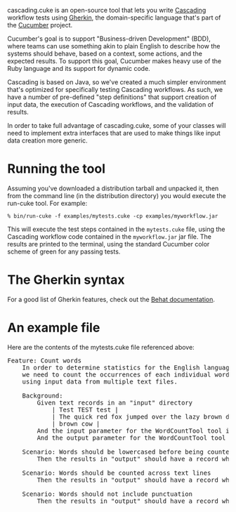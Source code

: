 cascading.cuke is an open-source tool that lets you write [Cascading](http://www.cascading.org) workflow tests using [Gherkin](https://github.com/cucumber/cucumber/wiki/Gherkin), the domain-specific language that's part of the [Cucumber](http://cukes.info/) project.

Cucumber's goal is to support "Business-driven Development" (BDD), where teams can use something akin to plain English to describe how the systems should behave, based on a context, some actions, and the expected results. To support this goal, Cucumber makes heavy use of the Ruby language and its support for dynamic code.

Cascading is based on Java, so we've created a much simpler environment that's optimized for specifically testing Cascading workflows. As such, we have a number of pre-defined "step definitions" that support creation of input data, the execution of Cascading workflows, and the validation of results.

In order to take full advantage of cascading.cuke, some of your classes will need to implement extra interfaces that are used to make things like input data creation more generic.

# Running the tool

Assuming you've downloaded a distribution tarball and unpacked it, then from the command line (in the distribution directory) you would execute the run-cuke tool. For example:

`% bin/run-cuke -f examples/mytests.cuke -cp examples/myworkflow.jar`

This will execute the test steps contained in the `mytests.cuke` file, using the Cascading workflow code contained in the `myworkflow.jar` jar file. The results are printed to the terminal, using the standard Cucumber color scheme of green for any passing tests.

# The Gherkin syntax

For a good list of Gherkin features, check out the [Behat documentation](http://docs.behat.org/en/latest/guides/1.gherkin.html).

# An example file

Here are the contents of the mytests.cuke file referenced above:

<pre>Feature: Count words
	In order to determine statistics for the English language,
	we need to count the occurrences of each individual word,
	using input data from multiple text files.
	
	Background:
		Given text records in an "input" directory
			| Test TEST test |
			| The quick red fox jumped over the lazy brown dog. |
			| brown cow |
		And the input parameter for the WordCountTool tool is "input"
		And the output parameter for the WordCountTool tool is "output"
		
	Scenario: Words should be lowercased before being counted
		Then the results in "output" should have a record where "word" is "test" and "count" is 3

	Scenario: Words should be counted across text lines
		Then the results in "output" should have a record where "word" is "brown" and "count" is 2

	Scenario: Words should not include punctuation
		Then the results in "output" should have a record where "word" is "dog" and "count" is 1
</pre>

